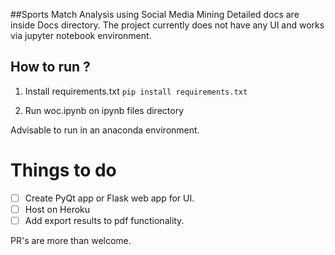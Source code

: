 ##Sports Match Analysis using Social Media Mining
Detailed docs are inside Docs directory.
The project currently does not have any UI and works via jupyter notebook environment.

## How to run ?

1. Install requirements.txt
   `pip install requirements.txt`

2. Run woc.ipynb on ipynb files directory

Advisable to run in an anaconda environment.

# Things to do

- [ ] Create PyQt app or Flask web app for UI.
- [ ] Host on Heroku
- [ ] Add export results to pdf functionality.

PR's are more than welcome.

